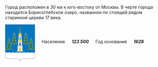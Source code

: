 <!--2021-10-22 01:03:04-->
Город расположен в *30* км к юго-востоку от Москвы.
В черте города находится Борисоглебское озеро, названное по стоящей рядом старинной церкви *17* века.

<img src="Ramenskoye.png" align="middle" width="96px"> &emsp; 
Население &emsp; ***123 500*** &emsp;
Год основания &emsp; ***1628***